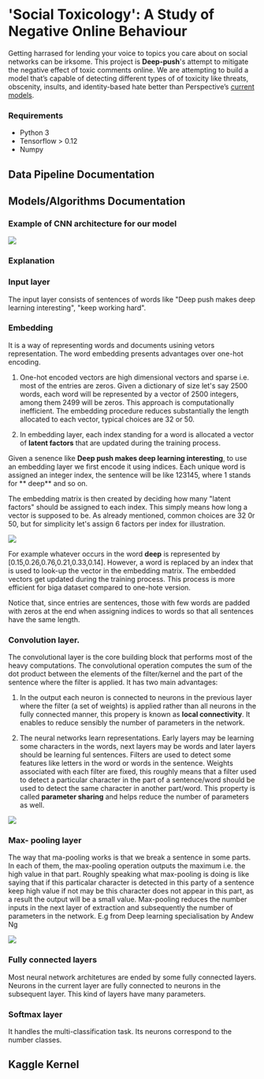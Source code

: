 # 'Social Toxicology': A Study of Negative Online Behaviour

Getting harrased for lending your voice to topics you care about on social networks can be irksome. This project is **Deep-push**'s attempt to mitigate the negative effect of toxic comments online.
We are attempting to build a model that’s capable of detecting different types of of toxicity like threats, obscenity, insults, and identity-based hate better than Perspective’s [current models](https://github.com/conversationai/unintended-ml-bias-analysis).

### Requirements

- Python 3
- Tensorflow > 0.12
- Numpy

## Data Pipeline Documentation


## Models/Algorithms Documentation

### Example of CNN architecture for our model

<img src = "A.png">

### Explanation

### Input layer

The input layer consists of sentences of words like "Deep push makes deep learning interesting", "keep working hard".

### Embedding

It is a way of representing words and documents usining vetors representation. The word embedding presents advantages over one-hot encoding. 

1) One-hot encoded vectors are high dimensional vectors and sparse i.e. most of the entries are zeros. Given a dictionary          of size let's say 2500 words, each word will be represented by a vector of 2500 integers, among them 2499 will be zeros. This approach is computationally inefficient. The embedding procedure reduces substantially the length allocated to each vector, typical choices are 32 or 50. 

2) In embedding layer, each index standing for a word is allocated a vector of **latent factors** that are updated during the training process.
 
Given a senence like **Deep push makes deep learning interesting**, to use an embedding layer we first encode it using indices. Each unique word is assigned an integer index, the sentence will be like  123145, where 1 stands for ** deep** and so on.

The embedding matrix is then created by deciding how many "latent factors" should be assigned to each index. This simply means how long a vector is supposed to be. As already mentioned, common choices are 32 0r 50, but for simplicity let's assign 6 factors per index for illustration.

 <img src = "Embedding matrix.png">
 
For example whatever occurs in the word **deep** is represented by [0.15,0.26,0.76,0.21,0.33,0.14]. However, a word is replaced by an index that is used to look-up the vector in the embedding matrix. The embedded vectors get updated during the training process. This process is more efficient for biga dataset compared to one-hote version.

Notice that, since entries are sentences, those with few words are padded with zeros at the end when assigning indices to words so that all sentences have the same length.


### Convolution layer.

The convolutional layer is the core building block that performs most of the heavy computations. The convolutional operation computes the sum of the dot product between the elements of the filter/kernel and the part of the sentence where the filter is applied. It has two main advantages:

1) In the output each neuron is connected to neurons in the previous layer where the filter (a set of weights) is applied rather than all neurons in the fully connected manner, this propery is known as **local connectivity**. It enables to reduce sensibly the number of parameters in the network.

2) The neural networks learn representations. Early layers may be learning some characters in the words, next layers may be words and later layers should be learning ful sentences. Filters are used to detect some features like letters in the word or words in the sentence. Weights associated with each filter are fixed, this roughly means that a filter used to detect a particular character in the part of a sentence/word  should be used to detect the same character in another part/word. This property is called **parameter sharing** and helps reduce the number of parameters as well.

<img src="convolution.png">


### Max- pooling layer

The way that ma-pooling works is that we break a sentence in some parts. In each of them, the max-pooling operation outputs the maximum i.e. the high value in that part. Roughly speaking what max-pooling is doing is like saying that if this particalar character is detected in this party of a sentence keep high value if not may be this character does not appear in this part, as a result the output will be a small value. Max-pooling reduces the number inputs in the next layer of extraction and subsequently the number of parameters in the network. E.g from Deep learning specialisation by Andew Ng 

<img src="Max.png">

### Fully connected layers

Most neural network architetures are ended by some fully connected layers. Neurons in the current layer are fully connected to neurons in the subsequent layer. This kind of layers have many parameters.

### Softmax layer

It handles the multi-classification task. Its neurons correspond to the number classes.


## Kaggle Kernel
